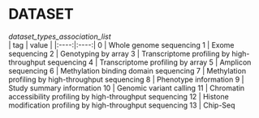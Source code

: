 # DATASET
*dataset_types_association_list*  
|  tag  |  value  |
|:----:|:----:|
0 |	Whole genome sequencing
1 |	Exome sequencing
2 |	Genotyping by array
3 |	Transcriptome profiling by high-throughput sequencing
4 |	Transcriptome profiling by array
5 |	Amplicon sequencing
6 |	Methylation binding domain sequencing
7 |	Methylation profiling by high-throughput sequencing
8 |	Phenotype information
9 |	Study summary information
10 |	Genomic variant calling
11 |	Chromatin accessibility profiling by high-throughput sequencing
12 |	Histone modification profiling by high-throughput sequencing
13 |	Chip-Seq

